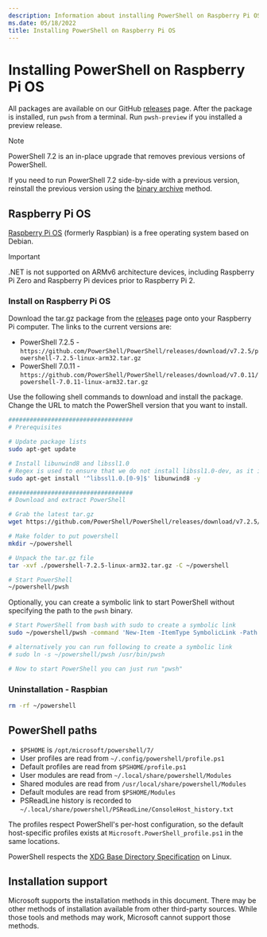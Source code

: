 ```yaml
---
description: Information about installing PowerShell on Raspberry Pi OS
ms.date: 05/18/2022
title: Installing PowerShell on Raspberry Pi OS
---
```

# Installing PowerShell on Raspberry Pi OS

All packages are available on our GitHub [releases][releases] page. After the package is installed,
run `pwsh` from a terminal. Run `pwsh-preview` if you installed a preview release.

> [!NOTE]
> PowerShell 7.2 is an in-place upgrade that removes previous versions of PowerShell.
>
> If you need to run PowerShell 7.2 side-by-side with a previous version, reinstall the previous
> version using the [binary archive](install-other-linux.md#binary-archives) method.

## Raspberry Pi OS

[Raspberry Pi OS][raspbian] (formerly Raspbian) is a free operating system based on Debian.

> [!IMPORTANT]
> .NET is not supported on ARMv6 architecture devices, including Raspberry Pi Zero and Raspberry Pi
> devices prior to Raspberry Pi 2.

### Install on Raspberry Pi OS

Download the tar.gz package from the [releases][releases] page onto your Raspberry Pi computer. The
links to the current versions are:

- PowerShell 7.2.5 - `https://github.com/PowerShell/PowerShell/releases/download/v7.2.5/powershell-7.2.5-linux-arm32.tar.gz`
- PowerShell 7.0.11 - `https://github.com/PowerShell/PowerShell/releases/download/v7.0.11/powershell-7.0.11-linux-arm32.tar.gz`

Use the following shell commands to download and install the package. Change the URL to match the
PowerShell version that you want to install.

```sh
###################################
# Prerequisites

# Update package lists
sudo apt-get update

# Install libunwind8 and libssl1.0
# Regex is used to ensure that we do not install libssl1.0-dev, as it is a variant that is not required
sudo apt-get install '^libssl1.0.[0-9]$' libunwind8 -y

###################################
# Download and extract PowerShell

# Grab the latest tar.gz
wget https://github.com/PowerShell/PowerShell/releases/download/v7.2.5/powershell-7.2.5-linux-arm32.tar.gz

# Make folder to put powershell
mkdir ~/powershell

# Unpack the tar.gz file
tar -xvf ./powershell-7.2.5-linux-arm32.tar.gz -C ~/powershell

# Start PowerShell
~/powershell/pwsh
```

Optionally, you can create a symbolic link to start PowerShell without specifying the path to the
`pwsh` binary.

```sh
# Start PowerShell from bash with sudo to create a symbolic link
sudo ~/powershell/pwsh -command 'New-Item -ItemType SymbolicLink -Path "/usr/bin/pwsh" -Target "$PSHOME/pwsh" -Force'

# alternatively you can run following to create a symbolic link
# sudo ln -s ~/powershell/pwsh /usr/bin/pwsh

# Now to start PowerShell you can just run "pwsh"
```

### Uninstallation - Raspbian

```sh
rm -rf ~/powershell
```

## PowerShell paths

- `$PSHOME` is `/opt/microsoft/powershell/7/`
- User profiles are read from `~/.config/powershell/profile.ps1`
- Default profiles are read from `$PSHOME/profile.ps1`
- User modules are read from `~/.local/share/powershell/Modules`
- Shared modules are read from `/usr/local/share/powershell/Modules`
- Default modules are read from `$PSHOME/Modules`
- PSReadLine history is recorded to `~/.local/share/powershell/PSReadLine/ConsoleHost_history.txt`

The profiles respect PowerShell's per-host configuration, so the default host-specific profiles
exists at `Microsoft.PowerShell_profile.ps1` in the same locations.

PowerShell respects the [XDG Base Directory Specification][xdg-bds] on Linux.

## Installation support

Microsoft supports the installation methods in this document. There may be other methods of
installation available from other third-party sources. While those tools and methods may work,
Microsoft cannot support those methods.

<!-- link references -->
[releases]: https://aka.ms/PowerShell-Release?tag=stable
[xdg-bds]: https://specifications.freedesktop.org/basedir-spec/basedir-spec-latest.html
[raspbian]: https://www.raspberrypi.org/documentation/installation/installing-images/README.md
